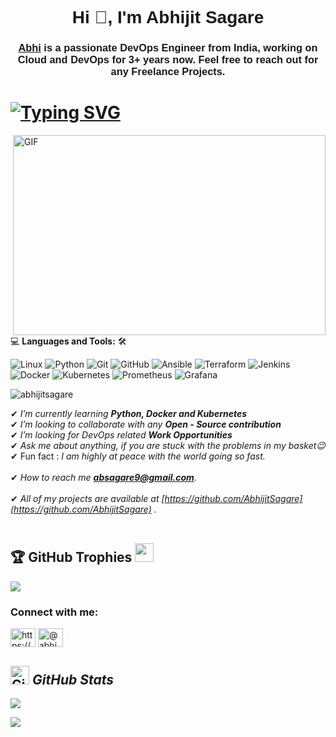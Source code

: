 <!-- Header Section -->
<h1 align="center"><font face="Arial">Hi 👋, I'm Abhijit Sagare <a href="/"></a></font></h1>
<h3 align="center"><font face="Arial"><a href="https://www.linkedin.com/in/abhijit-sagare/" target="_blank" rel="noreferrer">Abhi</a> is a passionate DevOps Engineer from India, working on Cloud and DevOps for 3+ years now. Feel free to reach out for any Freelance Projects.</font></h3>
<h1><a href="https://git.io/typing-svg"><img src="https://readme-typing-svg.demolab.com?font=Fira+Code&weight=500&size=28&pause=1000&color=0FF7000&center=true&vCenter=true&width=1200&height=60&lines=Hi+%F0%9F%91%8B%2C+Explore+world+of+Cloud+%26+DevOps+;With+Abhijit+Sagare%2C+Let's+connect!+" alt="Typing SVG" /></a></h1>

 <img align="right" alt="GIF" src="https://github.com/abhisheknaiidu/abhisheknaiidu/blob/master/code.gif?raw=true" width="500" height="320" />
  
💻 **Languages and Tools:** 🛠️<br>

![Linux](https://img.shields.io/badge/-Linux-black?style=flat-square&logo=Linux)
![Python](https://img.shields.io/badge/-Python-black?style=flat-square&logo=Python)
![Git](https://img.shields.io/badge/-Git-black?style=flat-square&logo=git)
![GitHub](https://img.shields.io/badge/-GitHub-181717?style=flat-square&logo=github)
![Ansible](https://img.shields.io/badge/-Ansible-black?style=flat-square&logo=Ansible)
![Terraform](https://img.shields.io/badge/-Terraform-black?style=flat-square&logo=Terraform)
![Jenkins](https://img.shields.io/badge/-Jenkins-black?style=flat-square&logo=jenkins)
![Docker](https://img.shields.io/badge/-Docker-black?style=flat-square&logo=docker)
![Kubernetes](https://img.shields.io/badge/-Kubernetes-black?style=flat-square&logo=Kubernetes)
![Prometheus](https://img.shields.io/badge/-Prometheus-black?style=flat-square&logo=Prometheus)
![Grafana](https://img.shields.io/badge/-Grafana-black?style=flat-square&logo=Grafana)





<p align="left"> <img src="https://komarev.com/ghpvc/?username=abhijitsagare&label=Profile%20views&color=0e75b6&style=flat" alt="abhijitsagare" /> </p>

✔ *I’m currently learning **Python, Docker and Kubernetes***<br>
✔ *I’m looking to collaborate with any **Open - Source contribution***<br>
✔ *I’m looking for DevOps related **Work Opportunities***<br>
✔ *Ask me about anything, if you are stuck with the problems in my basket😉*<br>
✔ Fun fact : *I am highly at peace with the world going so fast.*<br><br>
✔ *How to reach me **absagare9@gmail.com***.<br><br>
✔ *All of my projects are available at [https://github.com/AbhijitSagare](https://github.com/AbhijitSagare)
.*<br><br>



## 🏆 GitHub Trophies <img src="https://media.giphy.com/media/ObNTw8Uzwy6KQ/giphy.gif" width="30px">
![](https://github-profile-trophy.vercel.app/?username=AbhijitSagare&theme=radical&no-frame=false&no-bg=true&margin-w=4)





<h3 align="left">Connect with me:</h3>
<p align="left">
<a href="https://linkedin.com/in/https://www.linkedin.com/in/abhijit-sagare/" target="blank"><img align="center" src="https://raw.githubusercontent.com/rahuldkjain/github-profile-readme-generator/master/src/images/icons/Social/linked-in-alt.svg" alt="https://www.linkedin.com/in/abhijit-sagare/" height="30" width="40" /></a>
<a href="https://hashnode.com/@abhidevops" target="blank"><img align="center" src="https://raw.githubusercontent.com/rahuldkjain/github-profile-readme-generator/master/src/images/icons/Social/hashnode.svg" alt="@abhidevops" height="30" width="40" /></a>
</p>


## <img src="https://media.giphy.com/media/8UHRm5oY4k4FDxq5QG/giphy.gif" width="30px" alt="GitHub-Status"/>&nbsp;<i><b>GitHub Stats</b></i>

![](https://github-readme-stats.vercel.app/api?username=AbhijitSagare&theme=dark&hide_border=false&include_all_commits=false&count_private=false)<br/>

![](https://github-readme-stats.vercel.app/api/top-langs/?username=AbhijitSagare&theme=dark&hide_border=false&include_all_commits=false&count_private=false&layout=compact)



